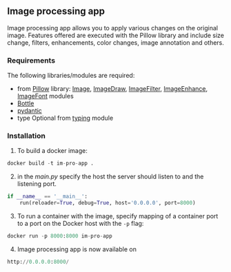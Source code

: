 ## Image processing app

Image processing app allows you to apply various changes on the original image.
Features offered are executed with the Pillow library and include size change, filters, enhancements, color changes, image annotation and others.

### Requirements

The following libraries/modules are required:

- from [Pillow](https://pillow.readthedocs.io/en/stable/index.html#) library:
[Image](https://pillow.readthedocs.io/en/stable/reference/Image.html), [ImageDraw](https://pillow.readthedocs.io/en/stable/reference/ImageDraw.html), [ImageFilter](https://pillow.readthedocs.io/en/stable/reference/ImageFilter.html), [ImageEnhance](https://pillow.readthedocs.io/en/stable/reference/ImageEnhance.html), [ImageFont](https://pillow.readthedocs.io/en/stable/reference/ImageFont.html) modules
- [Bottle](https://bottlepy.org/docs/dev/tutorial.html)
- [pydantic](https://pydantic-docs.helpmanual.io/)
- type Optional from [typing](https://docs.python.org/3/library/typing.html)
module

### Installation

1. To build a docker image:

```python
docker build -t im-pro-app .
```

2. in the *main.py* specify the host the server should listen to and the listening port.

```python
if __name__ == '__main__':
    run(reloader=True, debug=True, host='0.0.0.0', port=8000)
```

3. To run a container with the image, specify mapping of a container port to a port on the Docker host with the `-p` flag:

```python
docker run -p 8000:8000 im-pro-app
```


4. Image processing app is now available on
```python
http://0.0.0.0:8000/
```
